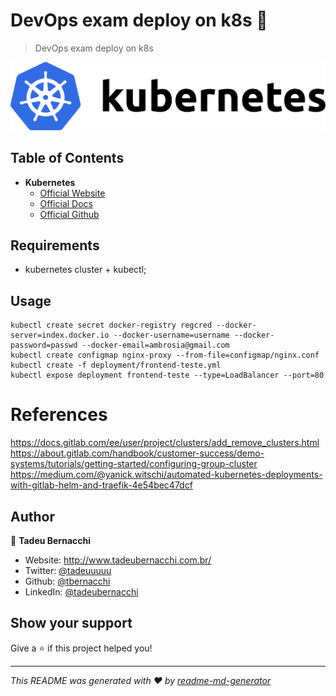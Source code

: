 <h1 align="">DevOps exam deploy on k8s 👋</h1>
<p>
</p>

> DevOps exam deploy on k8s

![k8s](/.github/assets/img/kubernetes-logo.png)

## Table of Contents

* **Kubernetes**
  * [Official Website](https://kubernetes.io)
  * [Official Docs](https://kubernetes.io/docs/home/)
  * [Official Github](https://github.com/kubernetes)

## Requirements
* kubernetes cluster + kubectl;

## Usage

```
kubectl create secret docker-registry regcred --docker-server=index.docker.io --docker-username=username --docker-password=passwd --docker-email=ambrosia@gmail.com
kubectl create configmap nginx-proxy --from-file=configmap/nginx.conf
kubectl create -f deployment/frontend-teste.yml
kubectl expose deployment frontend-teste --type=LoadBalancer --port=80
```
# References
https://docs.gitlab.com/ee/user/project/clusters/add_remove_clusters.html
https://about.gitlab.com/handbook/customer-success/demo-systems/tutorials/getting-started/configuring-group-cluster  
https://medium.com/@yanick.witschi/automated-kubernetes-deployments-with-gitlab-helm-and-traefik-4e54bec47dcf

## Author

👤 **Tadeu Bernacchi**

* Website: http://www.tadeubernacchi.com.br/
* Twitter: [@tadeuuuuu](https://twitter.com/tadeuuuuu)
* Github: [@tbernacchi](https://github.com/tbernacchi)
* LinkedIn: [@tadeubernacchi](https://linkedin.com/in/tadeubernacchi)

## Show your support

Give a ⭐️ if this project helped you!

***
_This README was generated with ❤️ by [readme-md-generator](https://github.com/kefranabg/readme-md-generator)_
